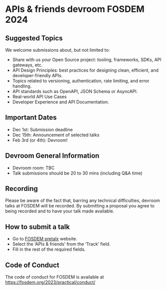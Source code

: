 # APIs & friends devroom FOSDEM 2024

## Suggested Topics

We welcome submissions about, but not limited to:

- Share with us your Open Source project: tooling, frameworks, SDKs, API gateways, etc. 
- API Design Principles: best practices for designing clean, efficient, and developer-friendly APIs.
- Topics related to versioning, authentication, rate limiting, and error handling.
- API standards such as OpenAPI, JSON Schema or AsyncAPI.
- Real-world API Use Cases
- Developer Experience and API Documentation.

## Important Dates

- Dec 1st: Submission deadline
- Dec 15th: Announcement of selected talks
- Feb 3rd (or 4th): Devroom!

## Devroom General Information

- Devroom room: TBC
- Talk submissions should be 20 to 30 mins (including Q&A time)

## Recording

Please be aware of the fact that, barring any technical difficulties, devroom
talks at FOSDEM will be recorded. By submitting a proposal you agree to being
recorded and to have your talk made available.

## How to submit a talk

- Go to [FOSDEM pretalx](https://pretalx.fosdem.org/fosdem-2024/cfp) website.
- Select the ‘APIs & friends’ from the ‘Track’ field.
- Fill in the rest of the required fields.

## Code of Conduct

The code of conduct for FOSDEM is available at https://fosdem.org/2023/practical/conduct/

